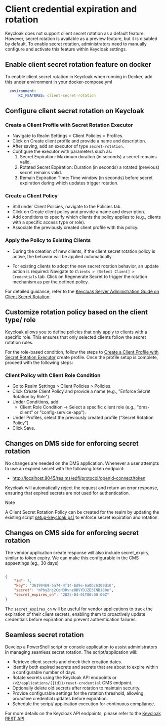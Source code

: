 # Client credential expiration and rotation

Keycloak does not support client secret rotation as a default feature. However,
secret rotation is available as a preview feature, but it is disabled by
default. To enable secret rotation, administrators need to manually configure
and activate this feature within Keycloak settings.

## Enable client secret rotation feature on docker

To enable client secret rotation in Keycloak when running in Docker, add this
under environment in your docker-compose.yml

```yml
  environment:
      KC_FEATURES: client-secret-rotation
```

## Configure client secret rotation on Keycloak

### Create a Client Profile with Secret Rotation Executor

* Navigate to Realm Settings > Client Policies > Profiles.
* Click on Create client profile and provide a name and description.
* After saving, add an executor of type `secret-rotation`.
* Configure the executor with parameters such as:
  1. Secret Expiration: Maximum duration (in seconds) a secret remains valid.
  2. Rotated Secret Expiration: Duration (in seconds) a rotated (previous)
     secret remains valid.
  3. Remain Expiration Time: Time window (in seconds) before secret expiration
     during which updates trigger rotation.

### Create a Client Policy

* Still under Client Policies, navigate to the Policies tab.
* Click on Create client policy and provide a name and description.
* Add conditions to specify which clients the policy applies to (e.g., clients
  with a specific access type or role).
* Associate the previously created client profile with this policy.

### Apply the Policy to Existing Clients

* During the creation of new clients, if the client secret rotation policy is
  active, the behavior will be applied automatically.

* For existing clients to adopt the new secret rotation behavior, an update
action is required: Navigate to `Clients > [Select Client] > Credentials` tab.
Click on Regenerate Secret to trigger the rotation mechanism as per the defined
policy.

For detailed guidance, refer to the [Keycloak Server Administration Guide on
Client Secret
Rotation](https://www.keycloak.org/docs/latest/server_admin/index.html#_proc-secret-rotation).

## Customize rotation policy based on the client type/ role

Keycloak allows you to define policies that only apply to clients with a
specific role. This ensures that only selected clients follow the secret
rotation rules.

For the role-based condition, follow the steps to [Create a Client Profile with
Secret Rotation
Executor](#create-a-client-profile-with-secret-rotation-executor) create profile. Once the
profile setup is complete, proceed with the following steps:

### Client Policy with Client Role Condition

* Go to Realm Settings > Client Policies > Policies.
* Click Create Client Policy and provide a name (e.g., "Enforce Secret Rotation
  by Role").
* Under Conditions, add:
  * Client Role Condition → Select a specific client role (e.g., "dms-client" or
    "config-service-app").
* Under Profiles, select the previously created profile ("Secret Rotation
  Policy").
* Click Save.

## Changes on DMS side for enforcing secret rotation

No changes are needed on the DMS application. Whenever a user attempts to use an
expired secret with the following token endpoint:

* <http://localhost:8045/realms/edfi/protocol/openid-connect/token>

Keycloak will automatically reject the request and return an error response,
ensuring that expired secrets are not used for authentication.

> [!NOTE]
> A Client Secret Rotation Policy can be created for the realm by
> updating the existing script
> [setup-keycloak.ps1](https://github.com/Ed-Fi-Alliance-OSS/Data-Management-Service/blob/main/eng/docker-compose/setup-keycloak.ps1)
> to enforce secret expiration and rotation.

## Changes on CMS side for enforcing secret rotation

The vendor application create response will also include secret_expiry, similar to token expiry.
We can make this configurable in the CMS appsettings (eg., 30 days)

  ```json

  {
      "id": 3,
      "key": "361994b9-5a74-4f14-bd9e-6a0bc6309d10",
      "secret": "mPbyZnj2CqH3RvnzOBVYDJZE5INBi88e",
      "secret_expires_on": "2025-04-01T00:00:00Z"
  }
  ```

The `secret_expires_on` will be useful for vendor applications to track the
expiration of their client secrets, enabling them to proactively update
credentials before expiration and prevent authentication failures.

## Seamless secret rotation

Develop a PowerShell script or console application to assist administrators in
managing seamless secret rotation. The script/application will:

* Retrieve client secrets and check their creation dates.
* Identify both expired secrets and secrets that are about to expire within a
  configurable number of days.
* Rotate secrets using the Keycloak API endpoints or
  `/v2/applications/{{id}}/reset-credential` CMS endpoint.
* Optionally delete old secrets after rotation to maintain security.
* Provide configurable settings for the rotation threshold, allowing proactive
  credential updates before expiration.
* Schedule the script/ application execution for continuous compliance.

For more details on the Keycloak API endpoints, please refer to the [Keycloak
REST API](https://www.keycloak.org/docs-api/latest/rest-api/index.html).
